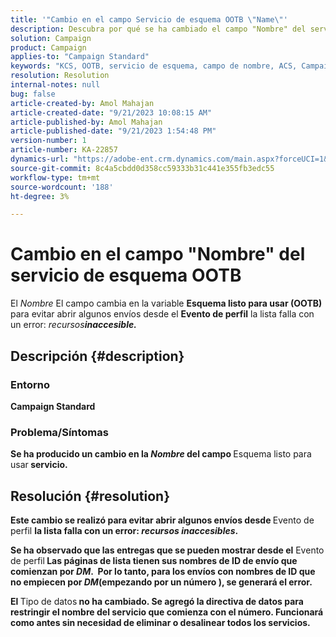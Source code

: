 ```yaml
---
title: '"Cambio en el campo Servicio de esquema OOTB \"Name\"'
description: Descubra por qué se ha cambiado el campo "Nombre" del servicio de esquema OOTB en Adobe Campaign Standard. El cambio no afectará al funcionamiento de.
solution: Campaign
product: Campaign
applies-to: "Campaign Standard"
keywords: "KCS, OOTB, servicio de esquema, campo de nombre, ACS, Campaign Standard"
resolution: Resolution
internal-notes: null
bug: false
article-created-by: Amol Mahajan
article-created-date: "9/21/2023 10:08:15 AM"
article-published-by: Amol Mahajan
article-published-date: "9/21/2023 1:54:48 PM"
version-number: 1
article-number: KA-22857
dynamics-url: "https://adobe-ent.crm.dynamics.com/main.aspx?forceUCI=1&pagetype=entityrecord&etn=knowledgearticle&id=3bfbadc4-6658-ee11-be6f-6045bd006295"
source-git-commit: 8c4a5cbdd0d358cc59333b31c441e355fb3edc55
workflow-type: tm+mt
source-wordcount: '188'
ht-degree: 3%

---
```


# Cambio en el campo &quot;Nombre&quot; del servicio de esquema OOTB


El *Nombre* El campo cambia en la variable <b>Esquema listo para usar (OOTB)</b> para evitar abrir algunos envíos desde el <b>Evento de perfil</b> la lista falla con un error: *recursos<b>inaccesible.*





## Descripción {#description}


### </b>Entorno<b>

Campaign Standard



### </b>Problema/Síntomas<b>

Se ha producido un cambio en la *Nombre* del campo </b>Esquema listo para usar<b> servicio.


## Resolución {#resolution}


Este cambio se realizó para evitar abrir algunos envíos desde </b>Evento de perfil <b>la lista falla con un error: *recursos inaccesibles*.

Se ha observado que las entregas que se pueden mostrar desde el</b> Evento de perfil<b> Las páginas de lista tienen sus nombres de ID de envío que comienzan por *DM*. 
Por lo tanto, para los envíos con nombres de ID que no empiecen por *DM*(empezando por un número ), se generará el error.

El </b>Tipo de datos<b> no ha cambiado. Se agregó la directiva de datos para restringir el nombre del servicio que comienza con el número. Funcionará como antes sin necesidad de eliminar o desalinear todos los servicios.
